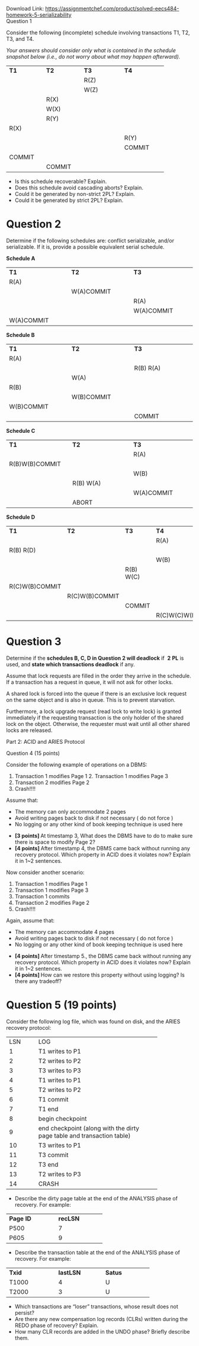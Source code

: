 Download Link: https://assignmentchef.com/product/solved-eecs484-homework-5-serializability
<br>
Question 1

Consider the following (incomplete) schedule involving transactions T1, T2, T3, and T4.

<em>Your answers should consider only what is contained in the schedule snapshot below (i.e., do not worry about what may happen afterward).</em>

<table width="362">

 <tbody>

  <tr>

   <td width="84"><strong>T1 </strong></td>

   <td width="86"><strong>T2 </strong></td>

   <td width="93"><strong>T3 </strong></td>

   <td width="99"><strong>T4</strong></td>

  </tr>

  <tr>

   <td width="84"> </td>

   <td width="86"> </td>

   <td width="93">R(Z)</td>

   <td width="99"> </td>

  </tr>

  <tr>

   <td width="84"> </td>

   <td width="86"> </td>

   <td width="93">W(Z)</td>

   <td width="99"> </td>

  </tr>

  <tr>

   <td width="84"> </td>

   <td width="86">R(X)</td>

   <td width="93"> </td>

   <td width="99"> </td>

  </tr>

  <tr>

   <td width="84"> </td>

   <td width="86">W(X)</td>

   <td width="93"> </td>

   <td width="99"> </td>

  </tr>

  <tr>

   <td width="84"> </td>

   <td width="86">R(Y)</td>

   <td width="93"> </td>

   <td width="99"> </td>

  </tr>

  <tr>

   <td width="84">R(X)</td>

   <td width="86"> </td>

   <td width="93"> </td>

   <td width="99"> </td>

  </tr>

  <tr>

   <td width="84"> </td>

   <td width="86"> </td>

   <td width="93"> </td>

   <td width="99">R(Y)</td>

  </tr>

  <tr>

   <td width="84"> </td>

   <td width="86"> </td>

   <td width="93"> </td>

   <td width="99">COMMIT</td>

  </tr>

  <tr>

   <td width="84">COMMIT</td>

   <td width="86"> </td>

   <td width="93"> </td>

   <td width="99"> </td>

  </tr>

  <tr>

   <td width="84"> </td>

   <td width="86">COMMIT</td>

   <td width="93"> </td>

   <td width="99"> </td>

  </tr>

 </tbody>

</table>

<strong> </strong>

<ul>

 <li> Is this schedule recoverable? Explain.​</li>

 <li>Does this schedule avoid cascading aborts? Explain.​</li>

 <li>Could it be generated by non-strict 2PL? Explain.​</li>

 <li>Could it be generated by strict 2PL? Explain.​</li>

</ul>

<h1>Question 2</h1>

Determine if the following schedules are: conflict serializable, and/or serializable. If it is, provide a possible equivalent serial schedule.

<strong>Schedule A</strong>

<table width="474">

 <tbody>

  <tr>

   <td width="158"><strong>T1 </strong></td>

   <td width="158"><strong>T2 </strong></td>

   <td width="158"><strong>T3 </strong></td>

  </tr>

  <tr>

   <td width="158">R(A)</td>

   <td width="158"> </td>

   <td width="158"> </td>

  </tr>

  <tr>

   <td width="158"> </td>

   <td width="158">W(A)COMMIT</td>

   <td width="158"> </td>

  </tr>

  <tr>

   <td width="158"> </td>

   <td width="158"> </td>

   <td width="158">R(A)</td>

  </tr>

  <tr>

   <td width="158"> </td>

   <td width="158"> </td>

   <td width="158">W(A)COMMIT</td>

  </tr>

  <tr>

   <td width="158">W(A)COMMIT</td>

   <td width="158"> </td>

   <td width="158"> </td>

  </tr>

 </tbody>

</table>




<strong>Schedule B </strong>

<table width="468">

 <tbody>

  <tr>

   <td width="156"><strong>T1 </strong></td>

   <td width="156"><strong>T2 </strong></td>

   <td width="156"><strong>T3 </strong></td>

  </tr>

  <tr>

   <td width="156">R(A)</td>

   <td width="156"> </td>

   <td width="156"> </td>

  </tr>

  <tr>

   <td width="156"> </td>

   <td width="156"> </td>

   <td width="156">R(B) R(A)</td>

  </tr>

  <tr>

   <td width="156"> </td>

   <td width="156">W(A)</td>

   <td width="156"> </td>

  </tr>

  <tr>

   <td width="156">R(B)</td>

   <td width="156"> </td>

   <td width="156"> </td>

  </tr>

  <tr>

   <td width="156"> </td>

   <td width="156">W(B)COMMIT</td>

   <td width="156"> </td>

  </tr>

  <tr>

   <td width="156">W(B)COMMIT</td>

   <td width="156"> </td>

   <td width="156"> </td>

  </tr>

  <tr>

   <td width="156"> </td>

   <td width="156"> </td>

   <td width="156">COMMIT</td>

  </tr>

 </tbody>

</table>







<strong>Schedule C </strong>

<table width="468">

 <tbody>

  <tr>

   <td width="156"><strong>T1 </strong></td>

   <td width="156"><strong>T2 </strong></td>

   <td width="156"><strong>T3 </strong></td>

  </tr>

  <tr>

   <td width="156"> </td>

   <td width="156"> </td>

   <td width="156">R(A)</td>

  </tr>

  <tr>

   <td width="156">R(B)W(B)COMMIT</td>

   <td width="156"> </td>

   <td width="156"> </td>

  </tr>

  <tr>

   <td width="156"> </td>

   <td width="156"> </td>

   <td width="156">W(B)</td>

  </tr>

  <tr>

   <td width="156"> </td>

   <td width="156">R(B) W(A)</td>

   <td width="156"> </td>

  </tr>

  <tr>

   <td width="156"> </td>

   <td width="156"> </td>

   <td width="156">W(A)COMMIT</td>

  </tr>

  <tr>

   <td width="156"> </td>

   <td width="156">ABORT</td>

   <td width="156"> </td>

  </tr>

 </tbody>

</table>




<strong>Schedule D </strong>

<table width="468">

 <tbody>

  <tr>

   <td width="117"><strong>T1 </strong></td>

   <td width="117"><strong>T2 </strong></td>

   <td width="117"><strong>T3 </strong></td>

   <td width="117"><strong>T4 </strong></td>

  </tr>

  <tr>

   <td width="117"> </td>

   <td width="117"> </td>

   <td width="117"> </td>

   <td width="117">R(A)</td>

  </tr>

  <tr>

   <td width="117">R(B) R(D)</td>

   <td width="117"> </td>

   <td width="117"> </td>

   <td width="117"> </td>

  </tr>

  <tr>

   <td width="117"> </td>

   <td width="117"> </td>

   <td width="117"> </td>

   <td width="117">W(B)</td>

  </tr>

  <tr>

   <td width="117"> </td>

   <td width="117"> </td>

   <td width="117">R(B) W(C)</td>

   <td width="117"> </td>

  </tr>

  <tr>

   <td width="117">R(C)W(B)COMMIT</td>

   <td width="117"> </td>

   <td width="117"> </td>

   <td width="117"> </td>

  </tr>

  <tr>

   <td width="117"> </td>

   <td width="117">R(C)W(B)COMMIT</td>

   <td width="117"> </td>

   <td width="117"> </td>

  </tr>

  <tr>

   <td width="117"> </td>

   <td width="117"> </td>

   <td width="117">COMMIT</td>

   <td width="117"> </td>

  </tr>

  <tr>

   <td width="117"> </td>

   <td width="117"> </td>

   <td width="117"> </td>

   <td width="117">R(C)W(C)W(B)COMMIT</td>

  </tr>

 </tbody>

</table>




<h1>Question 3</h1>

Determine if the <strong>schedules B, C, D in Question 2 will deadlock</strong>​    if ​        <strong>2</strong>​ <strong>PL</strong> is used, and​     <strong>state which transactions deadlock</strong> if any.​

Assume that lock requests are filled in the order they arrive in the schedule. If a transaction has a request in queue, it will not ask for other locks.

A shared lock is forced into the queue if there is an exclusive lock request on the same object and is also in queue. This is to prevent starvation.

Furthermore, a lock upgrade request (read lock to write lock) is granted immediately if the requesting transaction is the only holder of the shared lock on the object. Otherwise, the requester must wait until all other shared locks are released.

Part 2: ACID and ARIES Protocol

Question 4 (15 points)

Consider the following example of operations on a DBMS:

<ol>

 <li>Transaction 1 modifies Page 1 2. Transaction 1 modifies Page 3</li>

 <li>Transaction 2 modifies Page 2</li>

 <li>Crash!!!!</li>

</ol>

Assume that:

<ul>

 <li>The memory can only accommodate 2 pages</li>

 <li>Avoid writing pages back to disk if not necessary ( do not force )</li>

 <li>No logging or any other kind of book keeping technique is used here</li>

</ul>




<ul>

 <li><strong>[3 points] </strong>At timestamp 3, What does the DBMS have to do to make sure there​ is space to modify Page 2?</li>

 <li><strong>[4 points] </strong>After timestamp 4, the DBMS came back without running any​ recovery protocol. Which property in ACID does it violates now? Explain it in 1~2 sentences.</li>

</ul>




Now consider another scenario:

<ol>

 <li>Transaction 1 modifies Page 1</li>

 <li>Transaction 1 modifies Page 3</li>

 <li>Transaction 1 commits</li>

 <li>Transaction 2 modifies Page 2</li>

 <li>Crash!!!!</li>

</ol>

Again, assume that:

<ul>

 <li>The memory can accommodate 4 pages</li>

 <li>Avoid writing pages back to disk if not necessary ( do not force )</li>

 <li>No logging or any other kind of book keeping technique is used here</li>

</ul>




<ul>

 <li><strong>[4 points] </strong>After timestamp 5., the DBMS came back without running any​ recovery protocol. Which property in ACID does it violates now? Explain it in 1~2 sentences.</li>

 <li><strong>[4 points] </strong>How can we restore this property without using logging? Is there any​ tradeoff?</li>

</ul>




<h1>Question 5 (19 points)</h1>

<strong> </strong>

Consider the following log file, which was found on disk, and the ARIES recovery protocol:




<table width="376">

 <tbody>

  <tr>

   <td width="63">LSN</td>

   <td width="313">LOG</td>

  </tr>

  <tr>

   <td width="63">1</td>

   <td width="313">T1 writes to P1</td>

  </tr>

  <tr>

   <td width="63">2</td>

   <td width="313">T2 writes to P2</td>

  </tr>

  <tr>

   <td width="63">3</td>

   <td width="313">T3 writes to P3</td>

  </tr>

  <tr>

   <td width="63">4</td>

   <td width="313">T1 writes to P1</td>

  </tr>

  <tr>

   <td width="63">5</td>

   <td width="313">T2 writes to P2</td>

  </tr>

  <tr>

   <td width="63">6</td>

   <td width="313">T1 commit</td>

  </tr>

  <tr>

   <td width="63">7</td>

   <td width="313">T1 end</td>

  </tr>

  <tr>

   <td width="63">8</td>

   <td width="313">begin checkpoint</td>

  </tr>

  <tr>

   <td width="63">9</td>

   <td width="313">end checkpoint (along with the dirty page table and transaction table)</td>

  </tr>

  <tr>

   <td width="63">10</td>

   <td width="313">T3 writes to P1</td>

  </tr>

  <tr>

   <td width="63">11</td>

   <td width="313">T3 commit</td>

  </tr>

  <tr>

   <td width="63">12</td>

   <td width="313">T3 end</td>

  </tr>

  <tr>

   <td width="63">13</td>

   <td width="313">T2 writes to P3</td>

  </tr>

  <tr>

   <td width="63">14</td>

   <td width="313">CRASH</td>

  </tr>

 </tbody>

</table>




<ul>

 <li> Describe the dirty page table at the end of the ANALYSIS phase of recovery. For example:</li>

</ul>

<table width="228">

 <tbody>

  <tr>

   <td width="117"><strong>Page ID </strong></td>

   <td width="111"><strong>recLSN </strong></td>

  </tr>

  <tr>

   <td width="117">P500</td>

   <td width="111">7</td>

  </tr>

  <tr>

   <td width="117">P605</td>

   <td width="111">9</td>

  </tr>

 </tbody>

</table>




<ul>

 <li>Describe​ the transaction table at the end of the ANALYSIS phase of recovery. For example:</li>

</ul>

<table width="339">

 <tbody>

  <tr>

   <td width="117"><strong>Txid </strong></td>

   <td width="111"><strong>lastLSN </strong></td>

   <td width="111"><strong>Satus </strong></td>

  </tr>

  <tr>

   <td width="117">T1000</td>

   <td width="111">4</td>

   <td width="111">U</td>

  </tr>

  <tr>

   <td width="117">T2000</td>

   <td width="111">3</td>

   <td width="111">U</td>

  </tr>

 </tbody>

</table>




<ul>

 <li><strong> </strong>Which​ transactions are “loser” transactions, whose result does not persist?</li>

 <li>Are​ there any new compensation log records (CLRs) written during the REDO phase of recovery? Explain.</li>

 <li>How many CLR records are added in the UNDO phase? Briefly describe them.</li>

</ul>


